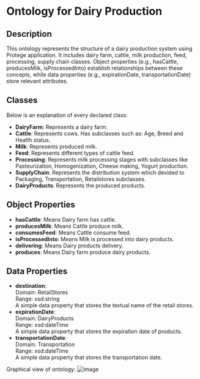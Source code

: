 # Ontology for Dairy Production

## Description
This ontology represents the structure of a dairy production system using Protege application. It includes dairy farm, cattle, milk production, feed, processing, supply chain classes. Object properties (e.g., hasCattle, producesMilk, isProcessedInto) establish relationships between these concepts, while data properties (e.g., expirationDate, transportationDate) store relevant attributes.

## Classes 
Below is an explanation of every declared class:
- **DairyFarm**: Represents a dairy farm. 
- **Cattle**: Represents cows. Has subclasses such as: Age, Breed and Health status.
- **Milk**: Represents produced milk. 
- **Feed**: Represents different types of cattle feed. 
- **Processing**: Represents milk processing stages with subclasses like Pasteurization, Homogenization, Cheese making, Yogurt production.
- **SupplyChain**: Represents the distribution system which devided to Packaging, Transportation, Retailstores subclasses.
- **DairyProducts**:  Represents the produced products.

## Object Properties
- **hasCattle**: Means Dairy farm has cattle.
- **producesMilk**: Means Cattle produce milk.
- **consumesFeed**: Means Cattle consume feed.
- **isProcessedInto**: Means Milk is processed into dairy products.
- **delivering**: Means Dairy products delivery.
- **produces**: Means Dairy farm produce dairy products.

## Data Properties
- **destination**:   
Domain: RetailStores  
Range: xsd:string  
A simple data property that stores the textual name of the retail stores.
- **expirationDate**:  
Domain: DairyProducts  
Range: xsd:dateTime  
A simple data property that stores the expiration date of products.
- **transportationDate**:  
Domain: Transportation  
Range: xsd:dateTime  
A simple data property that stores the transportation date.



Graphical view of ontology: 
![image](https://github.com/user-attachments/assets/e5a5242d-7104-4d19-8004-d8f3d8bee9db)




